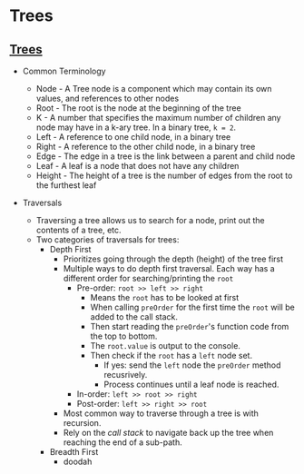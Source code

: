# Trees

## [Trees](https://codefellows.github.io/common_curriculum/data_structures_and_algorithms/Code_401/class-15/resources/Trees.html)

- Common Terminology
  - Node - A Tree node is a component which may contain its own values, and references to other nodes
  - Root - The root is the node at the beginning of the tree
  - K - A number that specifies the maximum number of children any node may have in a k-ary tree. In a binary tree, `k = 2`.
  - Left - A reference to one child node, in a binary tree
  - Right - A reference to the other child node, in a binary tree
  - Edge - The edge in a tree is the link between a parent and child node
  - Leaf - A leaf is a node that does not have any children
  - Height - The height of a tree is the number of edges from the root to the furthest leaf

- Traversals
  - Traversing a tree allows us to search for a node, print out the contents of a tree, etc.
  - Two categories of traversals for trees:
    - Depth First
      - Prioritizes going through the depth (height) of the tree first
      - Multiple ways to do depth first traversal. Each way has a different order for searching/printing the `root`
        - Pre-order: `root >> left >> right`
          - Means the `root` has to be looked at first
          - When calling `preOrder` for the first time the `root` will be added to the call stack.
          - Then start reading the `preOrder`'s function code from the top to bottom.
          - The `root.value` is output to the console.
          - Then check if the `root` has a `left` node set.
            - If yes: send the `left` node the `preOrder` method recusrively.
            - Process continues until a leaf node is reached.
        - In-order: `left >> root >> right`
        - Post-order: `left >> right >> root`
      - Most common way to traverse through a tree is with recursion.
      - Rely on the *call stack* to navigate back up the tree when reaching the end of a sub-path.
    - Breadth First
      - doodah
